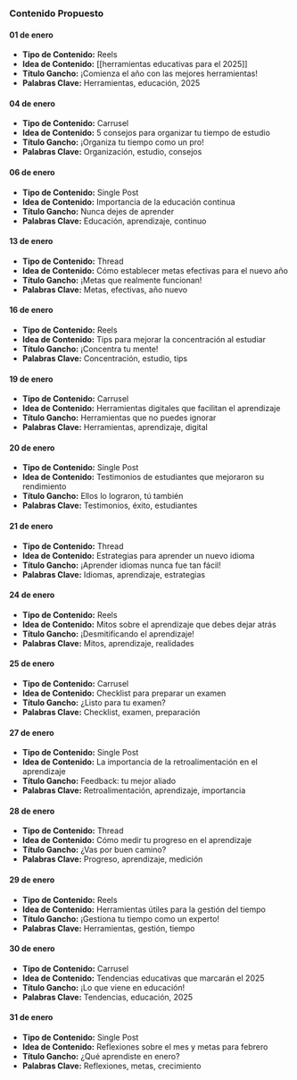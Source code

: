 ### Contenido Propuesto

#### 01 de enero

- **Tipo de Contenido:** Reels
- **Idea de Contenido:** [[herramientas educativas para el 2025]]
- **Título Gancho:** ¡Comienza el año con las mejores herramientas!
- **Palabras Clave:** Herramientas, educación, 2025

#### 04 de enero

- **Tipo de Contenido:** Carrusel
- **Idea de Contenido:** 5 consejos para organizar tu tiempo de estudio
- **Título Gancho:** ¡Organiza tu tiempo como un pro!
- **Palabras Clave:** Organización, estudio, consejos

#### 06 de enero

- **Tipo de Contenido:** Single Post
- **Idea de Contenido:** Importancia de la educación continua
- **Título Gancho:** Nunca dejes de aprender
- **Palabras Clave:** Educación, aprendizaje, continuo

#### 13 de enero

- **Tipo de Contenido:** Thread
- **Idea de Contenido:** Cómo establecer metas efectivas para el nuevo año
- **Título Gancho:** ¡Metas que realmente funcionan!
- **Palabras Clave:** Metas, efectivas, año nuevo

#### 16 de enero

- **Tipo de Contenido:** Reels
- **Idea de Contenido:** Tips para mejorar la concentración al estudiar
- **Título Gancho:** ¡Concentra tu mente!
- **Palabras Clave:** Concentración, estudio, tips

#### 19 de enero

- **Tipo de Contenido:** Carrusel
- **Idea de Contenido:** Herramientas digitales que facilitan el aprendizaje
- **Título Gancho:** Herramientas que no puedes ignorar
- **Palabras Clave:** Herramientas, aprendizaje, digital

#### 20 de enero

- **Tipo de Contenido:** Single Post
- **Idea de Contenido:** Testimonios de estudiantes que mejoraron su rendimiento
- **Título Gancho:** Ellos lo lograron, tú también
- **Palabras Clave:** Testimonios, éxito, estudiantes

#### 21 de enero

- **Tipo de Contenido:** Thread
- **Idea de Contenido:** Estrategias para aprender un nuevo idioma
- **Título Gancho:** ¡Aprender idiomas nunca fue tan fácil!
- **Palabras Clave:** Idiomas, aprendizaje, estrategias

#### 24 de enero

- **Tipo de Contenido:** Reels
- **Idea de Contenido:** Mitos sobre el aprendizaje que debes dejar atrás
- **Título Gancho:** ¡Desmitificando el aprendizaje!
- **Palabras Clave:** Mitos, aprendizaje, realidades

#### 25 de enero

- **Tipo de Contenido:** Carrusel
- **Idea de Contenido:** Checklist para preparar un examen
- **Título Gancho:** ¿Listo para tu examen?
- **Palabras Clave:** Checklist, examen, preparación

#### 27 de enero

- **Tipo de Contenido:** Single Post
- **Idea de Contenido:** La importancia de la retroalimentación en el aprendizaje
- **Título Gancho:** Feedback: tu mejor aliado
- **Palabras Clave:** Retroalimentación, aprendizaje, importancia

#### 28 de enero

- **Tipo de Contenido:** Thread
- **Idea de Contenido:** Cómo medir tu progreso en el aprendizaje
- **Título Gancho:** ¿Vas por buen camino?
- **Palabras Clave:** Progreso, aprendizaje, medición

#### 29 de enero

- **Tipo de Contenido:** Reels
- **Idea de Contenido:** Herramientas útiles para la gestión del tiempo
- **Título Gancho:** ¡Gestiona tu tiempo como un experto!
- **Palabras Clave:** Herramientas, gestión, tiempo

#### 30 de enero

- **Tipo de Contenido:** Carrusel
- **Idea de Contenido:** Tendencias educativas que marcarán el 2025
- **Título Gancho:** ¡Lo que viene en educación!
- **Palabras Clave:** Tendencias, educación, 2025

#### 31 de enero

- **Tipo de Contenido:** Single Post
- **Idea de Contenido:** Reflexiones sobre el mes y metas para febrero
- **Título Gancho:** ¿Qué aprendiste en enero?
- **Palabras Clave:** Reflexiones, metas, crecimiento